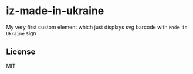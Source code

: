# iz-made-in-ukraine

My very first custom element which just displays svg barcode with `Made in Ukraine` sign

## License
MIT
